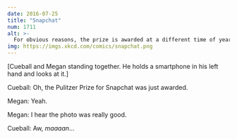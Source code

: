 ```yaml
---
date: 2016-07-25
title: "Snapchat"
num: 1711
alt: >-
  For obvious reasons, the prize is awarded at a different time of year from the others, while it's still fresh in the committee's memory.
img: https://imgs.xkcd.com/comics/snapchat.png
---
```

[Cueball and Megan standing together. He holds a smartphone in his left hand and looks at it.]

Cueball: Oh, the Pulitzer Prize for Snapchat was just awarded.

Megan: Yeah.

Megan: I hear the photo was really good.

Cueball: Aw, *maaaan*...